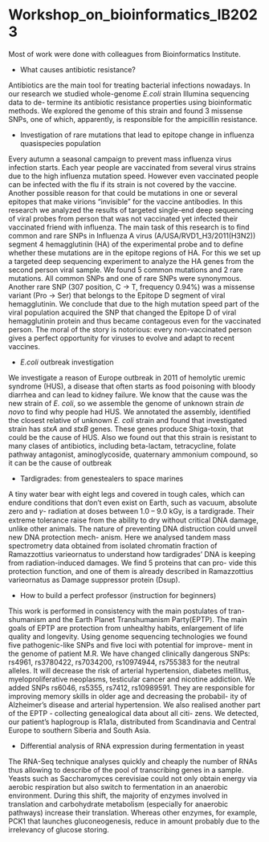 # Workshop_on_bioinformatics_IB2023

Most of work were done with colleagues from Bioinformatics Institute. 

- What causes antibiotic resistance?

Antibiotics are the main tool for treating bacterial infections nowadays. In our
research we studied whole-genome *E.coli* strain Illumina sequencing data to de-
termine its antibiotic resistance properties using bioinformatic methods. We explored
the genome of this strain and found 3 missense SNPs, one of which, apparently, is
responsible for the ampicillin resistance.

- Investigation of rare mutations that lead to epitope
change in influenza quasispecies population

Every autumn a seasonal сampaign to prevent mass influenza virus infection
starts. Each year people are vaccinated from several virus strains due to the high
influenza mutation speed. However even vaccinated people can be infected with
the flu if its strain is not covered by the vaccine. Another possible reason for that
could be mutations in one or several epitopes that make virions “invisible” for the
vaccine antibodies. In this research we analyzed the results of targeted single-end
deep sequencing of viral probes from person that was not vaccinated yet infected their
vaccinated friend with influenza. The main task of this research is to find common
and rare SNPs in Influenza A virus (A/USA/RVD1_H3/2011(H3N2)) segment 4
hemagglutinin (HA) of the experimental probe and to define whether these mutations
are in the epitope regions of HA. For this we set up a targeted deep sequencing
experiment to analyze the HA genes from the second person viral sample. We found
5 common mutations and 2 rare mutations. All common SNPs and one of rare SNPs
were synonymous. Another rare SNP (307 position, C -> T, frequency 0.94%) was
a missense variant (Pro -> Ser) that belongs to the Epitope D segment of viral
hemagglutinin. We conclude that due to the high mutation speed part of the viral
population acquired the SNP that changed the Epitope D of viral hemagglutinin
protein and thus became contageous even for the vaccinated person. The moral of
the story is notorious: every non-vaccinated person gives a perfect opportunity for
viruses to evolve and adapt to recent vaccines.

- *E.coli* outbreak investigation

We investigate a reason of Europe outbreak in 2011 of hemolytic uremic syndrome
(HUS), a disease that often starts as food poisoning with bloody diarrhea and can
lead to kidney failure. We know that the cause was the new strain of *E. coli*, so
we assemble the genome of unknown strain *de novo* to find why people had HUS.
We annotated the assembly, identified the closest relative of unknown *E. coli* strain
and found that investigated strain has *stxA* and *stxB* genes. These genes produce
Shiga-toxin, that could be the cause of HUS. Also we found out that this strain
is resistant to many clases of antibiotics, including beta-lactam, tetracycline, folate
pathway antagonist, aminoglycoside, quaternary ammonium compound, so it can be
the cause of outbreak

- Tardigrades: from genestealers to space marines

A tiny water bear with eight legs and covered in tough cales, which can endure
conditions that don’t even exist on Earth, such as vacuum, absolute zero and 𝛾-
radiation at doses between 1.0 – 9.0 kGy, is a tardigrade. Their extreme tolerance
raise from the ability to dry without critical DNA damage, unlike other animals.
The nature of preventing DNA distruction could unveil new DNA protection mech-
anism. Here we analysed tandem mass spectrometry data obtained from isolated
chromatin fraction of Ramazzottius varieornatus to understand how tardigrades’
DNA is keeping from radiation-induced damages. We find 5 proteins that can pro-
vide this protection function, and one of them is already described in Ramazzottius
varieornatus as Damage suppressor protein (Dsup).

- How to build a perfect professor (instruction for beginners)

This work is performed in consistency with the main postulates of tran-shumanism
and the Earth Planet Transhumanism Party(EPTP). The
main goals of EPTP are protection from unhealthy habits, enlargement
of life quality and longevity. Using genome sequencing technologies we
found five pathogenic-like SNPs and five loci with potential for improve-
ment in the genome of patient M.R. We have changed clinically dangerous
SNPs: rs4961, rs3780422, rs7034200, rs10974944, rs755383 for the neutral
alleles. It will decrease the risk of arterial hypertension, diabetes mellitus,
myeloproliferative neoplasms, testicular cancer and nicotine addiction.
We added SNPs rs6046, rs5355, rs7412, rs10989591. They are responsible
for improving memory skills in older age and decreasing the probabil-
ity of Alzheimer’s disease and arterial hypertension. We also realised
another part of the EPTP - collecting genealogical data about all citi-
zens. We detected, our patient’s haplogroup is R1a1a, distributed from
Scandinavia and Central Europe to southern Siberia and South Asia.

- Differential analysis of RNA expression during fermentation in yeast

The RNA-Seq technique analyses quickly and cheaply the number of RNAs thus allowing to describe
of the pool of transcribing genes in a sample. Yeasts such as Saccharomyces cerevisiae could not only
obtain energy via aerobic respiration but also switch to fermentation in an anaerobic environment. During
this shift, the majority of enzymes involved in translation and carbohydrate metabolism (especially for
anaerobic pathways) increase their translation. Whereas other enzymes, for example, PCK1 that launches
gluconeogenesis, reduce in amount probably due to the irrelevancy of glucose storing.
